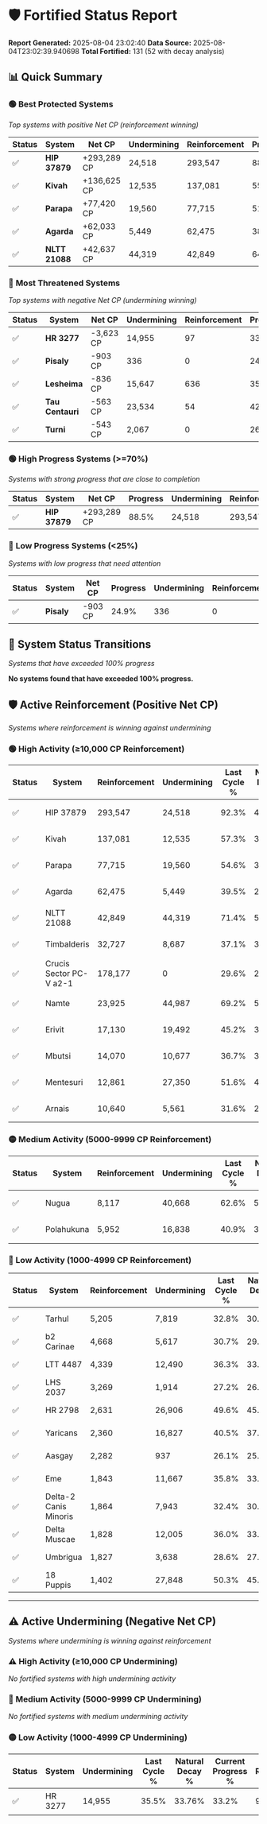 # 🛡️ Fortified Status Report

**Report Generated:** 2025-08-04 23:02:40
**Data Source:** 2025-08-04T23:02:39.940698
**Total Fortified:** 131 (52 with decay analysis)

## 📊 Quick Summary

### 🟢 **Best Protected Systems**
*Top systems with positive Net CP (reinforcement winning)*

| Status | System | Net CP | Undermining | Reinforcement | Progress |
|--------|--------|--------|-------------|---------------|----------|
| ✅ | **HIP 37879** | +293,289 CP | 24,518 | 293,547 | 88.5% |
| ✅ | **Kivah** | +136,625 CP | 12,535 | 137,081 | 55.4% |
| ✅ | **Parapa** | +77,420 CP | 19,560 | 77,715 | 51.6% |
| ✅ | **Agarda** | +62,033 CP | 5,449 | 62,475 | 38.7% |
| ✅ | **NLTT 21088** | +42,637 CP | 44,319 | 42,849 | 64.6% |

### 🔴 **Most Threatened Systems**
*Top systems with negative Net CP (undermining winning)*

| Status | System | Net CP | Undermining | Reinforcement | Progress |
|--------|--------|--------|-------------|---------------|----------|
| ✅ | **HR 3277** | -3,623 CP | 14,955 | 97 | 33.2% |
| ✅ | **Pisaly** | -903 CP | 336 | 0 | 24.9% |
| ✅ | **Lesheima** | -836 CP | 15,647 | 636 | 35.8% |
| ✅ | **Tau Centauri** | -563 CP | 23,534 | 54 | 42.3% |
| ✅ | **Turni** | -543 CP | 2,067 | 0 | 26.5% |

### 🟢 **High Progress Systems (>=70%)**
*Systems with strong progress that are close to completion*

| Status | System | Net CP | Progress | Undermining | Reinforcement |
|--------|--------|--------|----------|-------------|---------------|
| ✅ | **HIP 37879** | +293,289 CP | 88.5% | 24,518 | 293,547 |

### 🔴 **Low Progress Systems (<25%)**
*Systems with low progress that need attention*

| Status | System | Net CP | Progress | Undermining | Reinforcement |
|--------|--------|--------|----------|-------------|---------------|
| ✅ | **Pisaly** | -903 CP | 24.9% | 336 | 0 |
## 🔄 System Status Transitions
*Systems that have exceeded 100% progress*

**No systems found that have exceeded 100% progress.**

## 🛡️ Active Reinforcement (Positive Net CP)
*Systems where reinforcement is winning against undermining*

### 🟢 High Activity (≥10,000 CP Reinforcement)

| Status | System | Reinforcement | Undermining | Last Cycle % | Natural Decay % | Current Progress % | Current CP | Net CP | Activity |
|--------|--------|---------------|-------------|--------------|-----------------|-------------------|------------|--------|----------|
| ✅ | HIP 37879 | 293,547 | 24,518 | 92.3% | 43.38% | 88.5% | 575,250 | +293,289 | 🟢 High Reinforcement |
| ✅ | Kivah | 137,081 | 12,535 | 57.3% | 34.38% | 55.4% | 360,099 | +136,625 | 🟢 High Reinforcement |
| ✅ | Parapa | 77,715 | 19,560 | 54.6% | 39.69% | 51.6% | 335,400 | +77,420 | 🟢 High Reinforcement |
| ✅ | Agarda | 62,475 | 5,449 | 39.5% | 29.16% | 38.7% | 251,550 | +62,033 | 🟢 High Reinforcement |
| ✅ | NLTT 21088 | 42,849 | 44,319 | 71.4% | 58.04% | 64.6% | 419,899 | +42,637 | 🟢 High Reinforcement |
| ✅ | Timbalderis | 32,727 | 8,687 | 37.1% | 30.96% | 35.8% | 232,700 | +31,484 | 🟢 High Reinforcement |
| ✅ | Crucis Sector PC-V a2-1 | 178,177 | 0 | 29.6% | 25.00% | 29.6% | 192,400 | +29,900 | 🟢 High Reinforcement |
| ✅ | Namte | 23,925 | 44,987 | 69.2% | 58.63% | 62.3% | 404,950 | +23,846 | 🟢 High Reinforcement |
| ✅ | Erivit | 17,130 | 19,492 | 45.2% | 39.61% | 42.2% | 274,300 | +16,803 | 🟢 High Reinforcement |
| ✅ | Mbutsi | 14,070 | 10,677 | 36.7% | 33.01% | 35.1% | 228,150 | +13,611 | 🟢 High Reinforcement |
| ✅ | Mentesuri | 12,861 | 27,350 | 51.6% | 45.46% | 47.4% | 308,100 | +12,592 | 🟢 High Reinforcement |
| ✅ | Arnais | 10,640 | 5,561 | 31.6% | 29.15% | 30.7% | 199,550 | +10,077 | 🟢 High Reinforcement |

### 🟡 Medium Activity (5000-9999 CP Reinforcement)

| Status | System | Reinforcement | Undermining | Last Cycle % | Natural Decay % | Current Progress % | Current CP | Net CP | Activity |
|--------|--------|---------------|-------------|--------------|-----------------|-------------------|------------|--------|----------|
| ✅ | Nugua | 8,117 | 40,668 | 62.6% | 55.13% | 56.3% | 365,949 | +7,614 | 🟡 Medium Reinforcement |
| ✅ | Polahukuna | 5,952 | 16,838 | 40.9% | 37.47% | 38.3% | 248,949 | +5,378 | 🟡 Medium Reinforcement |

### 🔴 Low Activity (1000-4999 CP Reinforcement)

| Status | System | Reinforcement | Undermining | Last Cycle % | Natural Decay % | Current Progress % | Current CP | Net CP | Activity |
|--------|--------|---------------|-------------|--------------|-----------------|-------------------|------------|--------|----------|
| ✅ | Tarhul | 5,205 | 7,819 | 32.8% | 30.87% | 31.6% | 205,400 | +4,718 | 🔵 Low Reinforcement |
| ✅ | b2 Carinae | 4,668 | 5,617 | 30.7% | 29.17% | 29.8% | 193,700 | +4,080 | 🔵 Low Reinforcement |
| ✅ | LTT 4487 | 4,339 | 12,490 | 36.3% | 33.90% | 34.4% | 223,599 | +3,273 | 🔵 Low Reinforcement |
| ✅ | LHS 2037 | 3,269 | 1,914 | 27.2% | 26.48% | 26.9% | 174,849 | +2,737 | 🔵 Low Reinforcement |
| ✅ | HR 2798 | 2,631 | 26,906 | 49.6% | 45.14% | 45.5% | 295,750 | +2,364 | 🔵 Low Reinforcement |
| ✅ | Yaricans | 2,360 | 16,827 | 40.5% | 37.60% | 37.9% | 246,350 | +1,967 | 🔵 Low Reinforcement |
| ✅ | Aasgay | 2,282 | 937 | 26.1% | 25.74% | 26.0% | 169,000 | +1,721 | 🔵 Low Reinforcement |
| ✅ | Eme | 1,843 | 11,667 | 35.8% | 33.78% | 34.0% | 221,000 | +1,440 | 🔵 Low Reinforcement |
| ✅ | Delta-2 Canis Minoris | 1,864 | 7,943 | 32.4% | 30.98% | 31.2% | 202,800 | +1,402 | 🔵 Low Reinforcement |
| ✅ | Delta Muscae | 1,828 | 12,005 | 36.0% | 33.99% | 34.2% | 222,300 | +1,372 | 🔵 Low Reinforcement |
| ✅ | Umbrigua | 1,827 | 3,638 | 28.6% | 27.79% | 28.0% | 182,000 | +1,350 | 🔵 Low Reinforcement |
| ✅ | 18 Puppis | 1,402 | 27,848 | 50.3% | 45.83% | 46.0% | 299,000 | +1,127 | 🔵 Low Reinforcement |


---

## ⚠️ Active Undermining (Negative Net CP)
*Systems where undermining is winning against reinforcement*

### ⚠️ High Activity (≥10,000 CP Undermining)

*No fortified systems with high undermining activity*

### 🔶 Medium Activity (5000-9999 CP Undermining)

*No fortified systems with medium undermining activity*

### 🟡 Low Activity (1000-4999 CP Undermining)

| Status | System | Undermining | Last Cycle % | Natural Decay % | Current Progress % | Reinforcement | Current CP | Net CP | Activity |
|--------|--------|-------------|--------------|-----------------|-------------------|---------------|------------|--------|----------|
| ✅ | HR 3277 | 14,955 | 35.5% | 33.76% | 33.2% | 97 | 215,800 | -3,623 | 🟡 Low Undermining |
